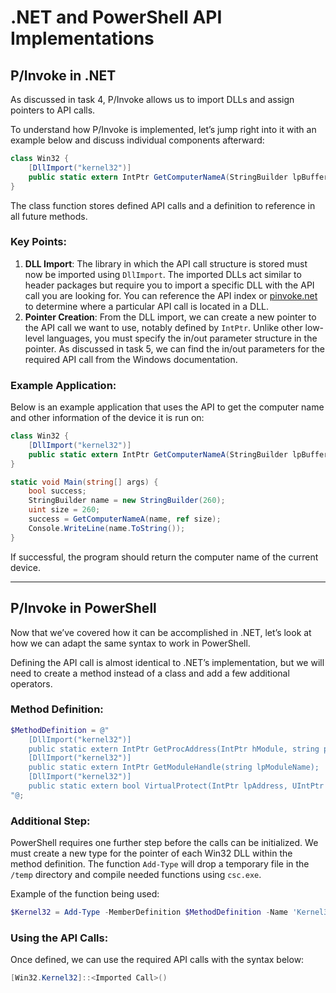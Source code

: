 # .NET and PowerShell API Implementations

## P/Invoke in .NET

As discussed in task 4, P/Invoke allows us to import DLLs and assign pointers to API calls.

To understand how P/Invoke is implemented, let’s jump right into it with an example below and discuss individual components afterward:

```csharp
class Win32 {
    [DllImport("kernel32")]
    public static extern IntPtr GetComputerNameA(StringBuilder lpBuffer, ref uint lpnSize);
}
```

The class function stores defined API calls and a definition to reference in all future methods.

### Key Points:
1. **DLL Import**: The library in which the API call structure is stored must now be imported using `DllImport`. The imported DLLs act similar to header packages but require you to import a specific DLL with the API call you are looking for. You can reference the API index or [pinvoke.net](https://www.pinvoke.net/) to determine where a particular API call is located in a DLL.
2. **Pointer Creation**: From the DLL import, we can create a new pointer to the API call we want to use, notably defined by `IntPtr`. Unlike other low-level languages, you must specify the in/out parameter structure in the pointer. As discussed in task 5, we can find the in/out parameters for the required API call from the Windows documentation.

### Example Application:
Below is an example application that uses the API to get the computer name and other information of the device it is run on:

```csharp
class Win32 {
    [DllImport("kernel32")]
    public static extern IntPtr GetComputerNameA(StringBuilder lpBuffer, ref uint lpnSize);
}

static void Main(string[] args) {
    bool success;
    StringBuilder name = new StringBuilder(260);
    uint size = 260;
    success = GetComputerNameA(name, ref size);
    Console.WriteLine(name.ToString());
}
```

If successful, the program should return the computer name of the current device.

---

## P/Invoke in PowerShell

Now that we’ve covered how it can be accomplished in .NET, let’s look at how we can adapt the same syntax to work in PowerShell.

Defining the API call is almost identical to .NET’s implementation, but we will need to create a method instead of a class and add a few additional operators.

### Method Definition:
```powershell
$MethodDefinition = @"
    [DllImport("kernel32")]
    public static extern IntPtr GetProcAddress(IntPtr hModule, string procName);
    [DllImport("kernel32")]
    public static extern IntPtr GetModuleHandle(string lpModuleName);
    [DllImport("kernel32")]
    public static extern bool VirtualProtect(IntPtr lpAddress, UIntPtr dwSize, uint flNewProtect, out uint lpflOldProtect);
"@;
```

### Additional Step:
PowerShell requires one further step before the calls can be initialized. We must create a new type for the pointer of each Win32 DLL within the method definition. The function `Add-Type` will drop a temporary file in the `/temp` directory and compile needed functions using `csc.exe`.

Example of the function being used:
```powershell
$Kernel32 = Add-Type -MemberDefinition $MethodDefinition -Name 'Kernel32' -NameSpace 'Win32' -PassThru;
```

### Using the API Calls:
Once defined, we can use the required API calls with the syntax below:
```powershell
[Win32.Kernel32]::<Imported Call>()
```